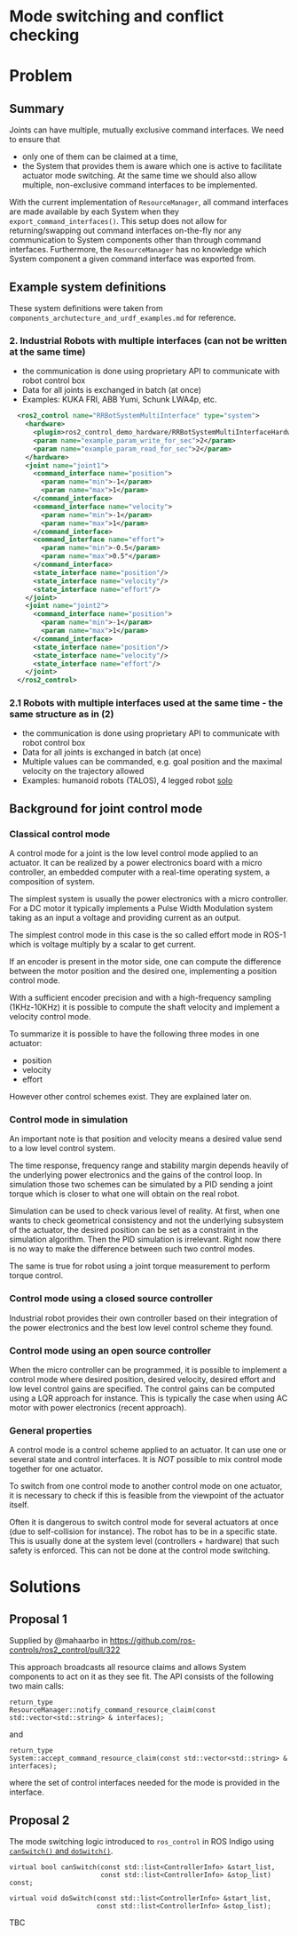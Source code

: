 # Mode switching and conflict checking

# Problem

## Summary

Joints can have multiple, mutually exclusive command interfaces.
We need to ensure that
* only one of them can be claimed at a time,
* the System that provides them is aware which one is active to facilitate actuator mode switching.
At the same time we should also allow multiple, non-exclusive command interfaces to be implemented.

With the current implementation of `ResourceManager`, all command interfaces are made available by each System when they `export_command_interfaces()`. This setup does not allow for returning/swapping out command interfaces on-the-fly nor any communication to System components other than through command interfaces. Furthermore, the `ResourceManager` has no knowledge which System component a given command interface was exported from.

## Example system definitions

These system definitions were taken from `components_archutecture_and_urdf_examples.md` for reference.

### 2. Industrial Robots with multiple interfaces (can not be written at the same time)
  * the communication is done using proprietary API to communicate with robot control box
  * Data for all joints is exchanged in batch (at once)
  * Examples: KUKA FRI, ABB Yumi, Schunk LWA4p, etc.

```xml
  <ros2_control name="RRBotSystemMultiInterface" type="system">
    <hardware>
      <plugin>ros2_control_demo_hardware/RRBotSystemMultiInterfaceHardware</plugin>
      <param name="example_param_write_for_sec">2</param>
      <param name="example_param_read_for_sec">2</param>
    </hardware>
    <joint name="joint1">
      <command_interface name="position">
        <param name="min">-1</param>
        <param name="max">1</param>
      </command_interface>
      <command_interface name="velocity">
        <param name="min">-1</param>
        <param name="max">1</param>
      </command_interface>
      <command_interface name="effort">
        <param name="min">-0.5</param>
        <param name="max">0.5"</param>
      </command_interface>
      <state_interface name="position"/>
      <state_interface name="velocity"/>
      <state_interface name="effort"/>
    </joint>
    <joint name="joint2">
      <command_interface name="position">
        <param name="min">-1</param>
        <param name="max">1</param>
      </command_interface>
      <state_interface name="position"/>
      <state_interface name="velocity"/>
      <state_interface name="effort"/>
    </joint>
  </ros2_control>
```

### 2.1 Robots with multiple interfaces used at the same time - the same structure as in (2)
  * the communication is done using proprietary API to communicate with robot control box
  * Data for all joints is exchanged in batch (at once)
  * Multiple values can be commanded, e.g. goal position and the maximal velocity on the trajectory allowed
  * Examples: humanoid robots (TALOS), 4 legged robot [solo](https://github.com/open-dynamic-robot-initiative/master-board/blob/master/documentation/BLMC_%C2%B5Driver_SPI_interface.md)


## Background for joint control mode

### Classical control mode

A control mode for a joint is the low level control mode applied to an actuator. It can be realized by a power electronics board with a micro controller, an embedded computer with a real-time operating system, a composition of system.

The simplest system is usually the power electronics with a micro controller.
For a DC motor it typically implements a Pulse Width Modulation system taking as an input a voltage and providing current as an output.

The simplest control mode in this case is the so called effort mode in ROS-1 which is voltage multiply by a scalar to get current.

If an encoder is present in the motor side, one can compute the difference between the motor position and the desired one, implementing a position control mode.

With a sufficient encoder precision and with a high-frequency sampling (1KHz-10KHz) it is possible to compute the shaft velocity and implement a velocity control mode.

To summarize it is possible to have the following three modes in one actuator:
 * position
 * velocity
 * effort

However other control schemes exist. They are explained later on.

### Control mode in simulation

An important note is that position and velocity means a desired value send to a low level control system.

The time response, frequency range and stability margin depends heavily of the underlying power electronics and the gains of the control loop.
In simulation those two schemes can be simulated by a PID sending a joint torque which is closer to what one will obtain on the real robot.

Simulation can be used to check various level of reality.
At first, when one wants to check geometrical consistency and not the underlying subsystem of the actuator, the desired position can be set as a constraint in the simulation algorithm.
Then the PID simulation is irrelevant. Right now there is no way to make the difference between such two control modes.

The same is true for robot using a joint torque measurement to perform torque control.


### Control mode using a closed source controller

Industrial robot provides their own controller based on their integration of the power electronics and the best low level control scheme they found.

### Control mode using an open source controller
When the micro controller can be programmed, it is possible to implement a control mode where desired position, desired velocity, desired effort and low level control gains are specified. The control gains can be computed using a LQR approach for instance.
This is typically the case when using AC motor with power electronics (recent approach).

### General properties
A control mode is a control scheme applied to an actuator. It can use one or several state and control interfaces.
It is *NOT* possible to mix control mode together for one actuator.

To switch from one control mode to another control mode on one actuator, it is necessary to check if this is feasible from the viewpoint of the actuator itself.

Often it is dangerous to switch control mode for several actuators at once (due to self-collision for instance).
The robot has to be in a specific state. This is usually done at the system level (controllers + hardware) that such safety is enforced.
This can not be done at the control mode switching.

# Solutions

## Proposal 1

Supplied by @mahaarbo in https://github.com/ros-controls/ros2_control/pull/322

This approach broadcasts all resource claims and allows System components to act on it as they see fit. The API consists of the following two main calls:

```
return_type
ResourceManager::notify_command_resource_claim(const std::vector<std::string> & interfaces);
```
and
```
return_type
System::accept_command_resource_claim(const std::vector<std::string> & interfaces);
```
where the set of control interfaces needed for the mode is provided in the interface.

## Proposal 2

The mode switching logic introduced to `ros_control` in ROS Indigo using [`canSwitch()` and `doSwitch()`](https://github.com/ros-controls/ros_control/pull/200).

```
virtual bool canSwitch(const std::list<ControllerInfo> &start_list,
                       const std::list<ControllerInfo> &stop_list) const;

virtual void doSwitch(const std::list<ControllerInfo> &start_list,
                      const std::list<ControllerInfo> &stop_list);
```

TBC